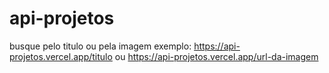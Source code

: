 # api-projetos
busque pelo titulo ou pela imagem
exemplo:
  https://api-projetos.vercel.app/titulo
  ou 
  https://api-projetos.vercel.app/url-da-imagem
